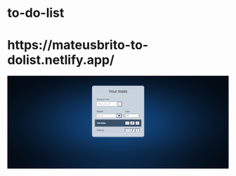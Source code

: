 # to-do-list
<h1>https://mateusbrito-to-dolist.netlify.app/</h1>


<p align="center" style="display: flex; align-items: flex-start; justify-content: center;">
  <img src="./assets/img/to-dolist.png" width="800px">
</p>
